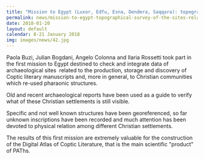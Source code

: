 ```yaml
---
title: "Mission to Egypt (Luxor, Edfu, Esna, Dendera, Saqqara): topographical survey of the sites related to the production, storage and discovery of Coptic literary manuscripts"
permalink: news/mission-to-egypt-topographical-survey-of-the-sites-related-to-coptic-literary-manuscripts
date: 2018-01-20
layout: default
calendar: 8-21 January 2018
img: images/news/42.jpg
---
```


Paola Buzi, Julian Bogdani, Angelo Colonna and Ilaria Rossetti took part in the first mission to Egypt destined to check and integrate data of archaeological sites  related to the production, storage and discovery of Coptic literary manuscripts and, more in general, to Christian communities which re-used pharaonic structures.

Old and recent archaeological reports have been used as a guide to verify what of these Christian settlements is still visible.

Specific and not well known structures have been georeferenced, so far unknown inscriptions have been recorded and much attention has been devoted to physical relation among different Christian settlements.

The results of this first mission are extremely valuable for the construction of the Digital Atlas of Coptic Literature, that is the main scientific "product" of PAThs.
